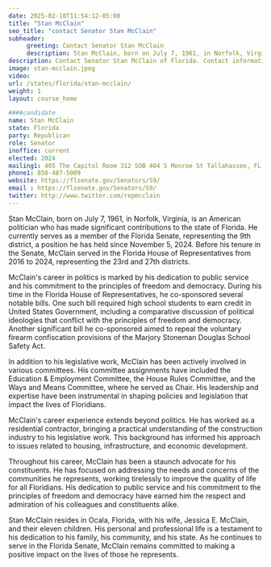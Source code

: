 ```yaml
---
date: 2025-02-10T11:54:12-05:00
title: "Stan McClain"
seo_title: "contact Senator Stan McClain"
subheader:
     greeting: Contact Senator Stan McClain
     description: Stan McClain, born on July 7, 1961, in Norfolk, Virginia, is an American politician who has made significant contributions to the state of Florida. He currently serves as a member of the Florida Senate, representing the 9th district, a position he has held since November 5, 2024.
description: Contact Senator Stan McClain of Florida. Contact information for Stan McClain includes email address, phone number, and mailing address.
image: stan-mcclain.jpeg
video:
url: /states/florida/stan-mcclain/
weight: 1
layout: course_home

####candidate
name: Stan McClain
state: Florida
party: Republican
role: Senator
inoffice: current
elected: 2024
mailing1: 405 The Capitol Room 312 SOB 404 S Monroe St Tallahassee, FL 32399-1100
phone1: 850-487-5009
website: https://flsenate.gov/Senators/S9/
email : https://flsenate.gov/Senators/S9/
twitter: http://www.twitter.com/repmcclain
---
```

Stan McClain, born on July 7, 1961, in Norfolk, Virginia, is an American politician who has made significant contributions to the state of Florida. He currently serves as a member of the Florida Senate, representing the 9th district, a position he has held since November 5, 2024. Before his tenure in the Senate, McClain served in the Florida House of Representatives from 2016 to 2024, representing the 23rd and 27th districts.

McClain's career in politics is marked by his dedication to public service and his commitment to the principles of freedom and democracy. During his time in the Florida House of Representatives, he co-sponsored several notable bills. One such bill required high school students to earn credit in United States Government, including a comparative discussion of political ideologies that conflict with the principles of freedom and democracy. Another significant bill he co-sponsored aimed to repeal the voluntary firearm confiscation provisions of the Marjory Stoneman Douglas School Safety Act.

In addition to his legislative work, McClain has been actively involved in various committees. His committee assignments have included the Education & Employment Committee, the House Rules Committee, and the Ways and Means Committee, where he served as Chair. His leadership and expertise have been instrumental in shaping policies and legislation that impact the lives of Floridians.

McClain's career experience extends beyond politics. He has worked as a residential contractor, bringing a practical understanding of the construction industry to his legislative work. This background has informed his approach to issues related to housing, infrastructure, and economic development.

Throughout his career, McClain has been a staunch advocate for his constituents. He has focused on addressing the needs and concerns of the communities he represents, working tirelessly to improve the quality of life for all Floridians. His dedication to public service and his commitment to the principles of freedom and democracy have earned him the respect and admiration of his colleagues and constituents alike.

Stan McClain resides in Ocala, Florida, with his wife, Jessica E. McClain, and their eleven children. His personal and professional life is a testament to his dedication to his family, his community, and his state. As he continues to serve in the Florida Senate, McClain remains committed to making a positive impact on the lives of those he represents.
